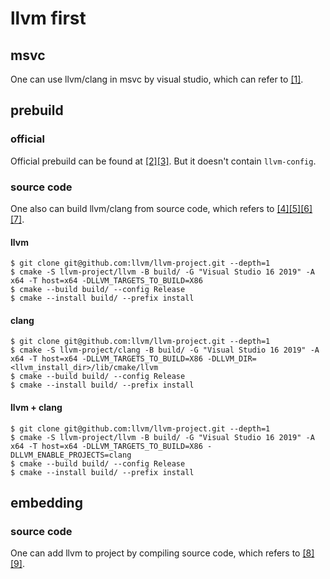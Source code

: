 # llvm first

## msvc

One can use llvm/clang in msvc by visual studio, which can refer to [[1]](https://docs.microsoft.com/en-us/cpp/build/clang-support-cmake?view=msvc-170).

## prebuild

### official

Official prebuild can be found at [[2]](https://llvm.org/builds/)[[3]](https://releases.llvm.org/download.html#11.0.0). But it doesn't contain `llvm-config`.

### source code

One also can build llvm/clang from source code, which refers to [[4]](https://llvm.org/docs/GettingStarted.html)[[5]](https://llvm.org/docs/CMake.html)[[6]](https://llvm.org/docs/GettingStartedVS.html)[[7]](https://zhuanlan.zhihu.com/p/150395572).

#### llvm

```
$ git clone git@github.com:llvm/llvm-project.git --depth=1
$ cmake -S llvm-project/llvm -B build/ -G "Visual Studio 16 2019" -A x64 -T host=x64 -DLLVM_TARGETS_TO_BUILD=X86
$ cmake --build build/ --config Release
$ cmake --install build/ --prefix install
```

#### clang

```
$ git clone git@github.com:llvm/llvm-project.git --depth=1
$ cmake -S llvm-project/clang -B build/ -G "Visual Studio 16 2019" -A x64 -T host=x64 -DLLVM_TARGETS_TO_BUILD=X86 -DLLVM_DIR=<llvm_install_dir>/lib/cmake/llvm
$ cmake --build build/ --config Release
$ cmake --install build/ --prefix install
```

#### llvm + clang

```
$ git clone git@github.com:llvm/llvm-project.git --depth=1
$ cmake -S llvm-project/llvm -B build/ -G "Visual Studio 16 2019" -A x64 -T host=x64 -DLLVM_TARGETS_TO_BUILD=X86 -DLLVM_ENABLE_PROJECTS=clang
$ cmake --build build/ --config Release
$ cmake --install build/ --prefix install
```

## embedding

### source code

One can add llvm to project by compiling source code, which refers to [[8]](https://stackoverflow.com/questions/57298264/cmake-build-with-llvm-project-as-a-subdirectory)[[9]](./1).

